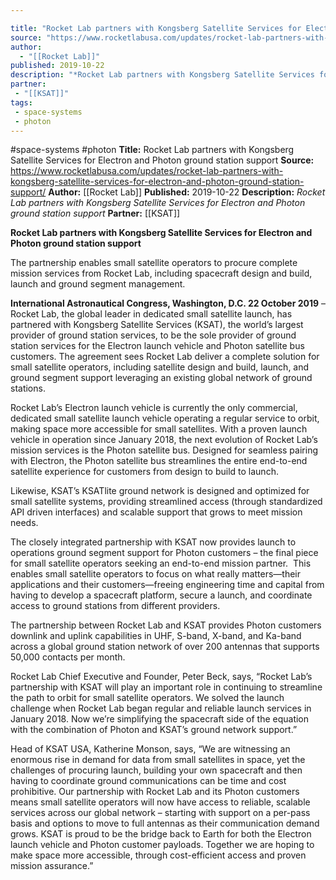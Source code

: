```yaml
---

title: "Rocket Lab partners with Kongsberg Satellite Services for Electron and Photon ground station support "
source: "https://www.rocketlabusa.com/updates/rocket-lab-partners-with-kongsberg-satellite-services-for-electron-and-photon-ground-station-support/"
author:
  - "[[Rocket Lab]]"
published: 2019-10-22
description: "*Rocket Lab partners with Kongsberg Satellite Services for Electron and Photon ground station support*"
partner:
 - "[[KSAT]]"
tags:
 - space-systems
 - photon
---
```


#space-systems #photon
**Title:** Rocket Lab partners with Kongsberg Satellite Services for Electron and Photon ground station support 
**Source:** https://www.rocketlabusa.com/updates/rocket-lab-partners-with-kongsberg-satellite-services-for-electron-and-photon-ground-station-support/
**Author:** [[Rocket Lab]]
**Published:** 2019-10-22
**Description:** *Rocket Lab partners with Kongsberg Satellite Services for Electron and Photon ground station support*
**Partner:** [[KSAT]]

**Rocket Lab partners with Kongsberg Satellite Services for Electron and Photon ground station support**

The partnership enables small satellite operators to procure complete mission services from Rocket Lab, including spacecraft design and build, launch and ground segment management.

**International Astronautical Congress, Washington, D.C. 22 October 2019** – Rocket Lab, the global leader in dedicated small satellite launch, has partnered with Kongsberg Satellite Services (KSAT), the world’s largest provider of ground station services, to be the sole provider of ground station services for the Electron launch vehicle and Photon satellite bus customers. The agreement sees Rocket Lab deliver a complete solution for small satellite operators, including satellite design and build, launch, and ground segment support leveraging an existing global network of ground stations.

Rocket Lab’s Electron launch vehicle is currently the only commercial, dedicated small satellite launch vehicle operating a regular service to orbit, making space more accessible for small satellites. With a proven launch vehicle in operation since January 2018, the next evolution of Rocket Lab’s mission services is the Photon satellite bus. Designed for seamless pairing with Electron, the Photon satellite bus streamlines the entire end-to-end satellite experience for customers from design to build to launch.

Likewise, KSAT’s KSATlite ground network is designed and optimized for small satellite systems, providing streamlined access (through standardized API driven interfaces) and scalable support that grows to meet mission needs.

The closely integrated partnership with KSAT now provides launch to operations ground segment support for Photon customers – the final piece for small satellite operators seeking an end-to-end mission partner.  This enables small satellite operators to focus on what really matters—their applications and their customers—freeing engineering time and capital from having to develop a spacecraft platform, secure a launch, and coordinate access to ground stations from different providers.

The partnership between Rocket Lab and KSAT provides Photon customers downlink and uplink capabilities in UHF, S-band, X-band, and Ka-band across a global ground station network of over 200 antennas that supports 50,000 contacts per month.

Rocket Lab Chief Executive and Founder, Peter Beck, says, “Rocket Lab’s partnership with KSAT will play an important role in continuing to streamline the path to orbit for small satellite operators. We solved the launch challenge when Rocket Lab began regular and reliable launch services in January 2018. Now we’re simplifying the spacecraft side of the equation with the combination of Photon and KSAT’s ground network support.”

Head of KSAT USA, Katherine Monson, says, “We are witnessing an enormous rise in demand for data from small satellites in space, yet the challenges of procuring launch, building your own spacecraft and then having to coordinate ground communications can be time and cost prohibitive. Our partnership with Rocket Lab and its Photon customers means small satellite operators will now have access to reliable, scalable services across our global network – starting with support on a per-pass basis and options to move to full antennas as their communication demand grows. KSAT is proud to be the bridge back to Earth for both the Electron launch vehicle and Photon customer payloads. Together we are hoping to make space more accessible, through cost-efficient access and proven mission assurance.”